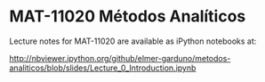 MAT-11020 Métodos Analíticos
==================

Lecture notes for MAT-11020 are available as iPython notebooks at:

http://nbviewer.ipython.org/github/elmer-garduno/metodos-analiticos/blob/slides/Lecture_0_Introduction.ipynb
